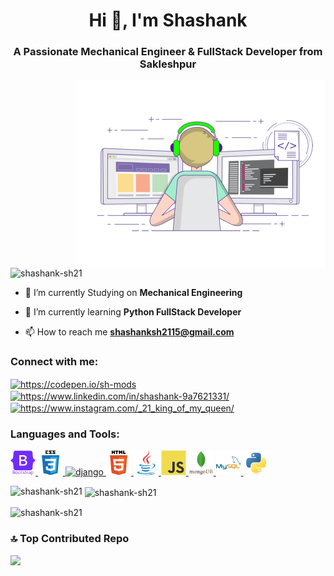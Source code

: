 <h1 align="center">Hi 👋, I'm Shashank</h1>
<h3 align="center">A Passionate Mechanical Engineer & FullStack Developer from Sakleshpur</h3>
<img align="right" alt="Coding" width="400" src="https://raw.githubusercontent.com/devSouvik/devSouvik/master/gif3.gif">


<p align="left"> <img src="https://komarev.com/ghpvc/?username=shashank-sh21&label=Profile%20views&color=0e75b6&style=flat" alt="shashank-sh21" /> </p>

- 🔭 I’m currently Studying on **Mechanical Engineering**

- 🌱 I’m currently learning **Python FullStack Developer**

- 📫 How to reach me **shashanksh2115@gmail.com**

<h3 align="left">Connect with me:</h3>
<p align="left">
<a href="https://codepen.io/https://codepen.io/sh-mods" target="blank"><img align="center" src="https://raw.githubusercontent.com/rahuldkjain/github-profile-readme-generator/master/src/images/icons/Social/codepen.svg" alt="https://codepen.io/sh-mods" height="30" width="40" /></a>
<a href="https://linkedin.com/in/https://www.linkedin.com/in/shashank-9a7621331/" target="blank"><img align="center" src="https://raw.githubusercontent.com/rahuldkjain/github-profile-readme-generator/master/src/images/icons/Social/linked-in-alt.svg" alt="https://www.linkedin.com/in/shashank-9a7621331/" height="30" width="40" /></a>
<a href="https://instagram.com/https://www.instagram.com/_21_king_of_my_queen/" target="blank"><img align="center" src="https://raw.githubusercontent.com/rahuldkjain/github-profile-readme-generator/master/src/images/icons/Social/instagram.svg" alt="https://www.instagram.com/_21_king_of_my_queen/" height="30" width="40" /></a>
</p>

<h3 align="left">Languages and Tools:</h3>
<p align="left"> <a href="https://getbootstrap.com" target="_blank" rel="noreferrer"> <img src="https://raw.githubusercontent.com/devicons/devicon/master/icons/bootstrap/bootstrap-plain-wordmark.svg" alt="bootstrap" width="40" height="40"/> </a> <a href="https://www.w3schools.com/css/" target="_blank" rel="noreferrer"> <img src="https://raw.githubusercontent.com/devicons/devicon/master/icons/css3/css3-original-wordmark.svg" alt="css3" width="40" height="40"/> </a> <a href="https://www.djangoproject.com/" target="_blank" rel="noreferrer"> <img src="https://cdn.worldvectorlogo.com/logos/django.svg" alt="django" width="40" height="40"/> </a> <a href="https://www.w3.org/html/" target="_blank" rel="noreferrer"> <img src="https://raw.githubusercontent.com/devicons/devicon/master/icons/html5/html5-original-wordmark.svg" alt="html5" width="40" height="40"/> </a> <a href="https://www.java.com" target="_blank" rel="noreferrer"> <img src="https://raw.githubusercontent.com/devicons/devicon/master/icons/java/java-original.svg" alt="java" width="40" height="40"/> </a> <a href="https://developer.mozilla.org/en-US/docs/Web/JavaScript" target="_blank" rel="noreferrer"> <img src="https://raw.githubusercontent.com/devicons/devicon/master/icons/javascript/javascript-original.svg" alt="javascript" width="40" height="40"/> </a> <a href="https://www.mongodb.com/" target="_blank" rel="noreferrer"> <img src="https://raw.githubusercontent.com/devicons/devicon/master/icons/mongodb/mongodb-original-wordmark.svg" alt="mongodb" width="40" height="40"/> </a> <a href="https://www.mysql.com/" target="_blank" rel="noreferrer"> <img src="https://raw.githubusercontent.com/devicons/devicon/master/icons/mysql/mysql-original-wordmark.svg" alt="mysql" width="40" height="40"/> </a> <a href="https://www.python.org" target="_blank" rel="noreferrer"> <img src="https://raw.githubusercontent.com/devicons/devicon/master/icons/python/python-original.svg" alt="python" width="40" height="40"/> </a> </p>

<p><img align="left" src="https://github-readme-stats.vercel.app/api/top-langs?username=shashank-sh21&show_icons=true&locale=en&layout=compact" alt="shashank-sh21" /></p>

<p>&nbsp;<img align="center" src="https://github-readme-stats.vercel.app/api?username=shashank-sh21&show_icons=true&locale=en" alt="shashank-sh21" /></p>

<p><img align="center" src="https://github-readme-streak-stats.herokuapp.com/?user=shashank-sh21&" alt="shashank-sh21" /></p>

### 🔝 Top Contributed Repo
![](https://github-contributor-stats.vercel.app/api?username=Shashank-sh21&limit=5&theme=flat&combine_all_yearly_contributions=true)


